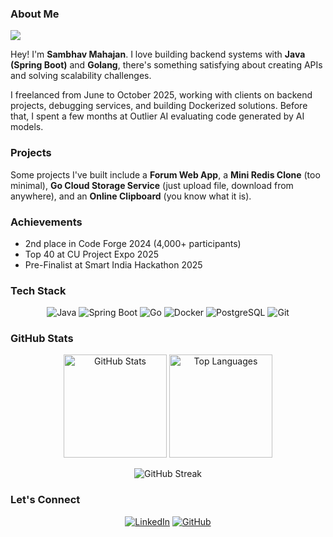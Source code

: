 ### About Me
![](https://komarev.com/ghpvc/?username=sambhavmahajan)

Hey! I'm **Sambhav Mahajan**. I love building backend systems with **Java (Spring Boot)** and **Golang**, there's something satisfying about creating APIs and solving scalability challenges.

I freelanced from June to October 2025, working with clients on backend projects, debugging services, and building Dockerized solutions. Before that, I spent a few months at Outlier AI evaluating code generated by AI models.

### Projects
Some projects I've built include a **Forum Web App**, a **Mini Redis Clone** (too minimal), **Go Cloud Storage Service** (just upload file, download from anywhere), and an **Online Clipboard** (you know what it is).

### Achievements
- 2nd place in Code Forge 2024 (4,000+ participants)
- Top 40 at CU Project Expo 2025
- Pre-Finalist at Smart India Hackathon 2025

### Tech Stack
<p align="center">
  <img src="https://img.shields.io/badge/Java-ED8B00?style=for-the-badge&logo=openjdk&logoColor=white" alt="Java"/>
  <img src="https://img.shields.io/badge/Spring_Boot-6DB33F?style=for-the-badge&logo=spring-boot&logoColor=white" alt="Spring Boot"/>
  <img src="https://img.shields.io/badge/Go-00ADD8?style=for-the-badge&logo=go&logoColor=white" alt="Go"/>
  <img src="https://img.shields.io/badge/Docker-2496ED?style=for-the-badge&logo=docker&logoColor=white" alt="Docker"/>
  <img src="https://img.shields.io/badge/PostgreSQL-316192?style=for-the-badge&logo=postgresql&logoColor=white" alt="PostgreSQL"/>
  <img src="https://img.shields.io/badge/Git-F05032?style=for-the-badge&logo=git&logoColor=white" alt="Git"/>
</p>

### GitHub Stats
<p align="center">
  <img src="https://github-readme-stats.vercel.app/api?username=sambhavmahajan&show_icons=true&theme=tokyonight" alt="GitHub Stats" height="165">
  <img src="https://github-readme-stats.vercel.app/api/top-langs/?username=sambhavmahajan&layout=compact&theme=tokyonight" alt="Top Languages" height="165">
</p>

<p align="center">
  <img src="https://github-readme-streak-stats.herokuapp.com/?user=sambhavmahajan&theme=tokyonight" alt="GitHub Streak"/>
</p>

### Let's Connect
<p align="center">
  <a href="https://www.linkedin.com/in/sambhavmahajan"><img src="https://img.shields.io/badge/LinkedIn-0077B5?style=for-the-badge&logo=linkedin&logoColor=white" alt="LinkedIn"/></a>
  <a href="https://github.com/sambhavmahajan"><img src="https://img.shields.io/badge/GitHub-100000?style=for-the-badge&logo=github&logoColor=white" alt="GitHub"/></a>
</p>

